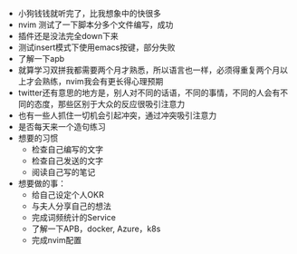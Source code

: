 - 小狗钱钱就听完了，比我想象中的快很多
- nvim 测试了一下脚本分多个文件编写，成功
- 插件还是没法完全down下来
- 测试insert模式下使用emacs按键，部分失败
- 了解一下apb
- 就算学习双拼我都需要两个月才熟悉，所以语言也一样，必须得重复两个月以上才会熟练，nvim我会有更长得心理预期
- twitter还有意思的地方是，别人对不同的话语，不同的事情，不同的人会有不同的态度，那些区别于大众的反应很吸引注意力
- 也有一些人抓住一切机会引起冲突，通过冲突吸引注意力
- 是否每天来一个造句练习
- 想要的习惯
    - 检查自己编写的文字
    - 检查自己发送的文字
    - 阅读自己写的笔记
- 想要做的事：
    - 给自己设定个人OKR
    - 与夫人分享自己的想法
    - 完成词频统计的Service
    - 了解一下APB，docker, Azure，k8s
    - 完成nvim配置
    